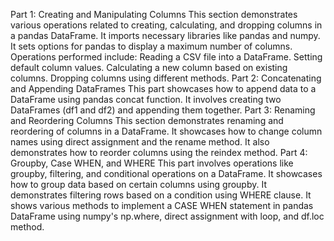 Part 1: Creating and Manipulating Columns
This section demonstrates various operations related to creating, calculating, and dropping columns in a pandas DataFrame.
It imports necessary libraries like pandas and numpy.
It sets options for pandas to display a maximum number of columns.
Operations performed include:
Reading a CSV file into a DataFrame.
Setting default column values.
Calculating a new column based on existing columns.
Dropping columns using different methods.
Part 2: Concatenating and Appending DataFrames
This part showcases how to append data to a DataFrame using pandas concat function.
It involves creating two DataFrames (df1 and df2) and appending them together.
Part 3: Renaming and Reordering Columns
This section demonstrates renaming and reordering of columns in a DataFrame.
It showcases how to change column names using direct assignment and the rename method.
It also demonstrates how to reorder columns using the reindex method.
Part 4: Groupby, Case WHEN, and WHERE
This part involves operations like groupby, filtering, and conditional operations on a DataFrame.
It showcases how to group data based on certain columns using groupby.
It demonstrates filtering rows based on a condition using WHERE clause.
It shows various methods to implement a CASE WHEN statement in pandas DataFrame using numpy's np.where, direct assignment with loop, and df.loc method.
